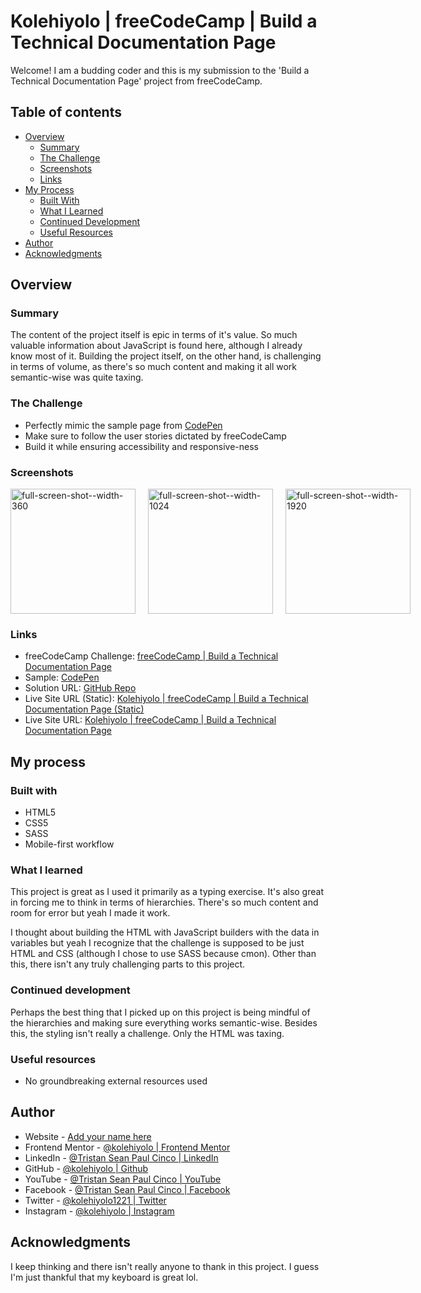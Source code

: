 # Kolehiyolo | freeCodeCamp | Build a Technical Documentation Page
Welcome! I am a budding coder and this is my submission to the 'Build a Technical Documentation Page' project from freeCodeCamp.

## Table of contents
- [Overview](#overview)
  - [Summary](#summary)
  - [The Challenge](#the-challenge)
  - [Screenshots](#screenshots)
  - [Links](#links)
- [My Process](#my-process)
  - [Built With](#built-with)
  - [What I Learned](#what-i-learned)
  - [Continued Development](#continued-development)
  - [Useful Resources](#useful-resources)
- [Author](#author)
- [Acknowledgments](#acknowledgments)

## Overview
### Summary
The content of the project itself is epic in terms of it's value. So much valuable information about JavaScript is found here, although I already know most of it. Building the project itself, on the other hand, is challenging in terms of volume, as there's so much content and making it all work semantic-wise was quite taxing.

### The Challenge
- Perfectly mimic the sample page from [CodePen](https://codepen.io/freeCodeCamp/full/NdrKKL)
- Make sure to follow the user stories dictated by freeCodeCamp
- Build it while ensuring accessibility and responsive-ness

### Screenshots
<div style="display:grid;grid-template-columns: 1fr 1fr 1fr;gap:20px;justify-content: start;">
  <img src="public/images/screenshots/full-screen-shot--width-360.png" alt="full-screen-shot--width-360" width="200"/>
  <img src="public/images/screenshots/full-screen-shot--width-1024.png" alt="full-screen-shot--width-1024" width="200"/>
  <img src="public/images/screenshots/full-screen-shot--width-1920.png" alt="full-screen-shot--width-1920" width="200"/>
</div>

### Links
- freeCodeCamp Challenge: [freeCodeCamp | Build a Technical Documentation Page](https://www.freecodecamp.org/learn/responsive-web-design/responsive-web-design-projects/build-a-technical-documentation-page)
- Sample: [CodePen](https://codepen.io/freeCodeCamp/full/NdrKKL)
- Solution URL: [GitHub Repo](https://github.com/kolehiyolo/freecodecamp--build_a_technical_documentation_page)
- Live Site URL (Static): [Kolehiyolo | freeCodeCamp | Build a Technical Documentation Page (Static)](https://kolehiyolo.github.io/freecodecamp--build_a_technical_documentation_page/)
- Live Site URL: [Kolehiyolo | freeCodeCamp | Build a Technical Documentation Page](https://kolehiyolo.github.io/freecodecamp--build_a_technical_documentation_page/)

## My process
### Built with
- HTML5
- CSS5
- SASS
- Mobile-first workflow

### What I learned
This project is great as I used it primarily as a typing exercise. It's also great in forcing me to think in terms of hierarchies. There's so much content and room for error but yeah I made it work. 

I thought about building the HTML with JavaScript builders with the data in variables but yeah I recognize that the challenge is supposed to be just HTML and CSS (although I chose to use SASS because cmon). Other than this, there isn't any truly challenging parts to this project.

### Continued development
Perhaps the best thing that I picked up on this project is being mindful of the hierarchies and making sure everything works semantic-wise. Besides this, the styling isn't really a challenge. Only the HTML was taxing.

### Useful resources
- No groundbreaking external resources used

## Author
- Website - [Add your name here](https://www.your-site.com)
- Frontend Mentor - [@kolehiyolo | Frontend Mentor](https://www.frontendmentor.io/profile/kolehiyolo)
- LinkedIn - [@Tristan Sean Paul Cinco | LinkedIn](https://www.linkedin.com/in/tristan-sean-paul-cinco-8685061a1/)
- GitHub - [@kolehiyolo | Github](https://github.com/kolehiyolo)
- YouTube - [@Tristan Sean Paul Cinco | YouTube](https://www.youtube.com/channel/UCeQfdvq83XLp-eS4vbZZN8Q)
- Facebook - [@Tristan Sean Paul Cinco | Facebook](https://www.facebook.com/tristanseanpaul.cinco.39/)
- Twitter - [@kolehiyolo1221 | Twitter](https://twitter.com/kolehiyolo1221)
- Instagram - [@kolehiyolo | Instagram](https://www.twitter.com/yourusername)

## Acknowledgments
I keep thinking and there isn't really anyone to thank in this project. I guess I'm just thankful that my keyboard is great lol. 
